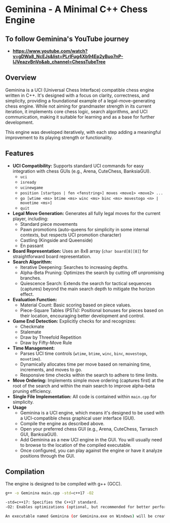 # Geminina - A Minimal C++ Chess Engine

## To follow Geminina's YouTube journey
*   **https://www.youtube.com/watch?v=gDWa8_NcEJs&list=PLrlFug4Xb94Ep2yBuo7nP-lJVeazvBnVo&ab_channel=ChessTubeTree**

## Overview

Geminina is a UCI (Universal Chess Interface) compatible chess engine written in C++. It's designed with a focus on clarity, correctness, and simplicity, providing a foundational example of a legal-move-generating chess engine. While not aiming for grandmaster strength in its current iteration, it implements core chess logic, search algorithms, and UCI communication, making it suitable for learning and as a base for further development.

This engine was developed iteratively, with each step adding a meaningful improvement to its playing strength or functionality.

## Features

*   **UCI Compatibility:** Supports standard UCI commands for easy integration with chess GUIs (e.g., Arena, CuteChess, BanksiaGUI).
    *   `uci`
    *   `isready`
    *   `ucinewgame`
    *   `position [startpos | fen <fenstring>] moves <move1> <move2> ...`
    *   `go [wtime <ms> btime <ms> winc <ms> binc <ms> movestogo <n> | movetime <ms>]`
    *   `quit`
*   **Legal Move Generation:** Generates all fully legal moves for the current player, including:
    *   Standard piece movements
    *   Pawn promotions (auto-queens for simplicity in some internal contexts, but respects UCI promotion character)
    *   Castling (Kingside and Queenside)
    *   En passant
*   **Board Representation:** Uses an 8x8 array (`char board[8][8]`) for straightforward board representation.
*   **Search Algorithm:**
    *   Iterative Deepening: Searches to increasing depths.
    *   Alpha-Beta Pruning: Optimizes the search by cutting off unpromising branches.
    *   Quiescence Search: Extends the search for tactical sequences (captures) beyond the main search depth to mitigate the horizon effect.
*   **Evaluation Function:**
    *   Material Count: Basic scoring based on piece values.
    *   Piece-Square Tables (PSTs): Positional bonuses for pieces based on their location, encouraging better development and control.
*   **Game End Detection:** Explicitly checks for and recognizes:
    *   Checkmate
    *   Stalemate
    *   Draw by Threefold Repetition
    *   Draw by Fifty-Move Rule
*   **Time Management:**
    *   Parses UCI time controls (`wtime`, `btime`, `winc`, `binc`, `movestogo`, `movetime`).
    *   Dynamically allocates time per move based on remaining time, increments, and moves to go.
    *   Responsive time checks within the search to adhere to time limits.
*   **Move Ordering:** Implements simple move ordering (captures first) at the root of the search and within the main search to improve alpha-beta pruning efficiency.
*   **Single File Implementation:** All code is contained within `main.cpp` for simplicity.
*   **Usage**
    *   Geminina is a UCI engine, which means it's designed to be used with a UCI-compatible chess graphical user interface (GUI).
    *   Compile the engine as described above.
    *   Open your preferred chess GUI (e.g., Arena, CuteChess, Tarrasch GUI, BanksiaGUI).
    *   Add Geminina as a new UCI engine in the GUI. You will usually need to browse to the location of the compiled executable.
    *   Once configured, you can play against the engine or have it analyze positions through the GUI.

## Compilation

The engine is designed to be compiled with g++ (GCC).

```bash
g++ -o Geminina main.cpp -std=c++17 -O2

-std=c++17: Specifies the C++17 standard.
-O2: Enables optimizations (optional, but recommended for better performance). You can also use -O3.

An executable named Geminina (or Geminina.exe on Windows) will be created.
